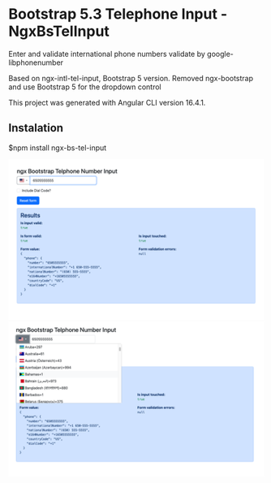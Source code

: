 # Bootstrap 5.3 Telephone Input - NgxBsTelInput

Enter and validate international phone numbers validate by google-libphonenumber

Based on ngx-intl-tel-input, Bootstrap 5 version.
Removed ngx-bootstrap and use Bootstrap 5 for the dropdown control

This project was generated with Angular CLI version 16.4.1.

## Instalation 
$npm install ngx-bs-tel-input

![alt text](https://github.com/hezyz/ngx-bs-tel-input/blob/main/src/assets/Screenshot%202023-07-11%20at%201.59.08.png)
![alt text](https://github.com/hezyz/ngx-bs-tel-input/blob/main/src/assets/Screenshot%202023-07-11%20at%201.59.25.png)


